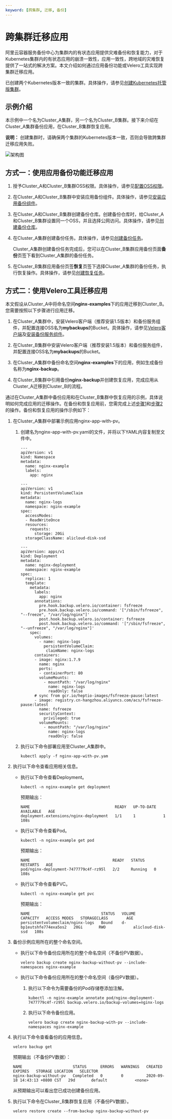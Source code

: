 ```yaml
---
keyword: [跨集群, 迁移, 备份]
---
```


# 跨集群迁移应用

阿里云容器服务备份中心为集群内的有状态应用提供灾难备份和恢复能力，对于Kubernetes集群内的有状态应用的崩溃一致性，应用一致性，跨地域的灾难恢复提供了一站式的解决方案。本文介绍如何通过应用备份功能或Velero工具实现跨集群迁移应用。

已创建两个Kubernetes版本一致的集群。具体操作，请参见[创建Kubernetes托管版集群](/cn.zh-CN/Kubernetes集群用户指南/集群/创建集群/创建Kubernetes托管版集群.md)。

## 示例介绍

本示例中一个名为Cluster\_A集群，另一个名为Cluster\_B集群。接下来介绍在Cluster\_A集群备份应用，在Cluster\_B集群恢复应用。

**说明：** 创建集群时，请确保两个集群的Kubernetes版本一致，否则会导致跨集群迁移应用失败。

![架构图](https://static-aliyun-doc.oss-accelerate.aliyuncs.com/assets/img/zh-CN/8440193261/p223924.png)

## 方式一：使用应用备份功能迁移应用

1.  授予Cluster\_A和Cluster\_B集群OSS权限。具体操作，请参见[配置OSS权限](/cn.zh-CN/Kubernetes集群用户指南/备份中心/安装备份服务组件.md)。

2.  在Cluster\_A和Cluster\_B集群中安装应用备份组件。具体操作，请参见[安装应用备份组件](/cn.zh-CN/Kubernetes集群用户指南/备份中心/安装备份服务组件.md)。

3.  在Cluster\_A和Cluster\_B集群创建备份仓库。创建备份仓库时，给Cluster\_A和Cluster\_B集群设置同一个OSS，并且选择公网访问。具体操作，请参见[创建备份仓库](/cn.zh-CN/Kubernetes集群用户指南/备份中心/备份和恢复应用.md)。

4.  在Cluster\_A集群创建备份任务。具体操作，请参见[创建备份任务](/cn.zh-CN/Kubernetes集群用户指南/备份中心/备份和恢复应用.md)。

    Cluster\_A集群创建备份任务完成后，您可以在Cluster\_B集群应用备份页面**备份**页签下看到Cluster\_A集群的备份任务。

5.  在Cluster\_B集群应用备份页签**恢复**页签下选择Cluster\_A集群的备份任务，执行恢复操作。具体操作，请参见[创建恢复任务](/cn.zh-CN/Kubernetes集群用户指南/备份中心/备份和恢复应用.md)。


## 方式二：使用Velero工具迁移应用

本文假设从Cluster\_A中将命名空间**nginx-examples**下的应用迁移到Cluster\_B。您需要按照以下步骤进行应用迁移。

1.  在Cluster\_A集群中，安装Velero客户端（推荐安装1.5版本）和备份服务组件，并配置连接OSS名为**mybackups**的Bucket。具体操作，请参见[Velero客户端](https://github.com/vmware-tanzu/velero/releases)及[安装备份服务组件](/cn.zh-CN/Kubernetes集群用户指南/备份中心/安装备份服务组件.md)。

2.  在Cluster\_B集群中安装Velero客户端（推荐安装1.5版本）和备份服务组件，并配置连接OSS名为**mybackups**的Bucket。

3.  在Cluster\_A集群中备份命名空间**nginx-examples**下的应用，例如生成备份名称为**nginx-backup**。

4.  在Cluster\_B集群中引用备份**nginx-backup**并创建恢复应用，完成应用从Cluster\_A迁移到Cluster\_B的流程。


通过在Cluster\_A集群中备份应用和在Cluster\_B集群中恢复应用的示例，具体说明如何完成应用的迁移操作。在备份和恢复应用前，您需完成上述[步骤1](#step_4j2_1xc_1r1)和[步骤2](#step_sfx_2d1_wdt)的操作。备份和恢复应用的操作示例如下：

1.  在Cluster\_A集群中部署示例应用nginx-app-with-pv。

    1.  创建名为nginx-app-with-pv.yaml的文件，并将以下YAML内容复制至文件中。

        ```
        ---
        apiVersion: v1
        kind: Namespace
        metadata:
          name: nginx-example
          labels:
            app: nginx
        
        ---
        apiVersion: v1
        kind: PersistentVolumeClaim
        metadata:
          name: nginx-logs
          namespace: nginx-example
        spec:
          accessModes:
          - ReadWriteOnce
          resources:
            requests:
              storage: 20Gi
          storageClassName: alicloud-disk-ssd
        
        ---
        apiVersion: apps/v1
        kind: Deployment
        metadata:
          name: nginx-deployment
          namespace: nginx-example
        spec:
          replicas: 1
          template:
            metadata:
              labels:
                app: nginx
              annotations:
                pre.hook.backup.velero.io/container: fsfreeze
                pre.hook.backup.velero.io/command: '["/sbin/fsfreeze", "--freeze", "/var/log/nginx"]'
                post.hook.backup.velero.io/container: fsfreeze
                post.hook.backup.velero.io/command: '["/sbin/fsfreeze", "--unfreeze", "/var/log/nginx"]'
            spec:
              volumes:
                - name: nginx-logs
                  persistentVolumeClaim:
                   claimName: nginx-logs
              containers:
              - image: nginx:1.7.9
                name: nginx
                ports:
                - containerPort: 80
                volumeMounts:
                  - mountPath: "/var/log/nginx"
                    name: nginx-logs
                    readOnly: false
              # sync from gcr.io/heptio-images/fsfreeze-pause:latest
              - image: registry.cn-hangzhou.aliyuncs.com/acs/fsfreeze-pause:latest
                name: fsfreeze
                securityContext:
                  privileged: true
                volumeMounts:
                  - mountPath: "/var/log/nginx"
                    name: nginx-logs
                    readOnly: false
        ```

    2.  执行以下命令部署应用至Cluster\_A集群中。

        ```
        kubectl apply -f nginx-app-with-pv.yam
        ```

2.  执行以下命令查看应用相关信息。

    -   执行以下命令查看Deployment。

        ```
        kubectl -n nginx-example get deployment
        ```

        预期输出：

        ```
        NAME                                     READY   UP-TO-DATE   AVAILABLE   AGE
        deployment.extensions/nginx-deployment   1/1     1            1           108s
        ```

    -   执行以下命令查看Pod。

        ```
        kubectl -n nginx-example get pod
        ```

        预期输出：

        ```
        NAME                                    READY   STATUS    RESTARTS   AGE
        pod/nginx-deployment-7477779c4f-rz95l   2/2     Running   0          108s
        ```

    -   执行以下命令查看PVC。

        ```
        kubectl -n nginx-example get pvc
        ```

        预期输出：

        ```
        NAME                               STATUS   VOLUME                   CAPACITY   ACCESS MODES   STORAGECLASS        AGE
        persistentvolumeclaim/nginx-logs   Bound    d-bp1eutshfe774exa5os2   20Gi       RWO            alicloud-disk-ssd   108s
        ```

3.  备份示例应用所在的整个命名空间。

    -   执行以下命令备份应用所在的整个命名空间（不备份PV数据）。

        ```
        velero backup create nginx-backup-without-pv --include-namespaces nginx-example
        ```

    -   执行以下命令备份应用所在的整个命名空间（备份PV数据）。
        1.  执行以下命令为需要备份的Pod存储卷添加注解。

            ```
            kubectl -n nginx-example annotate pod/nginx-deployment-7477779c4f-rz95l backup.velero.io/backup-volumes=nginx-logs
            ```

        2.  执行以下命令备份应用。

            ```
            velero backup create nginx-backup-with-pv --include-namespaces nginx-example
            ```

4.  执行以下命令查看备份的应用信息。

    ```
    velero backup get
    ```

    预期输出（不备份PV数据）：

    ```
    NAME                      STATUS      ERRORS   WARNINGS   CREATED                         EXPIRES   STORAGE LOCATION   SELECTOR
    nginx-backup-without-pv   Completed   0        0          2020-09-18 14:43:13 +0800 CST   29d       default            <none>
    ```

    从预期输出可以看出您已成功创建备份应用。

5.  执行以下命令在Cluster\_B集群恢复应用（不备份PV数据）。

    ```
    velero restore create --from-backup nginx-backup-without-pv
    ```


